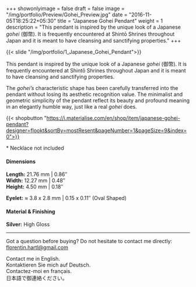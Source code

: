+++
showonlyimage = false
draft = false
image = "/img/portfolio/Preview/Gohei_Preview.jpg"
date = "2016-11-05T18:25:22+05:30"
title = "Japanese Gohei Pendant"
weight = 1
description = "This pendant is inspired by the unique look of a Japanese *gohei* (御幣). It is frequently encountered at Shintō Shrines throughout Japan and it is meant to have cleansing and sanctifying properties."
+++

{{< slide "/img/portfolio/1_Japanese_Gohei_Pendant">}}

This pendant is inspired by the unique look of a Japanese *gohei* (御幣). It is frequently encountered at Shintō Shrines throughout Japan and it is meant to have cleansing and sanctifying properties.
<!--more-->

The *gohei’s* characteristic shape has been carefully transferred into the pendant without losing its aesthetic recognition value. The minimalist and geometric simplicity of the pendant reflect its beauty and profound meaning in an elegantly humble way, just like a real *gohei* does.

{{< shopbutton "https://i.materialise.com/en/shop/item/japanese-gohei-pendant?designer=flookt&sortBy=mostResent&pageNumber=1&pageSize=9&index=0">}}

\* Necklace not included

#### Dimensions

**Length:** 21.76 mm | 0.86″  
**Width:** 12.27 mm | 0.48″  
**Height:** 4.50 mm | 0.18″

**Eyelet:** ≈ 3.8 x 2.8 mm | 0.15 x 0.11″ (Oval Shaped)

#### Material & Finishing

**Silver:** High Gloss  

---

Got a question before buying? Do not hesitate to contact me directly:
florentin.hartl@gmail.com

Contact me in English.  
Kontaktieren Sie mich auf Deutsch.  
Contactez-moi en français.  
日本語で御連絡ください。
